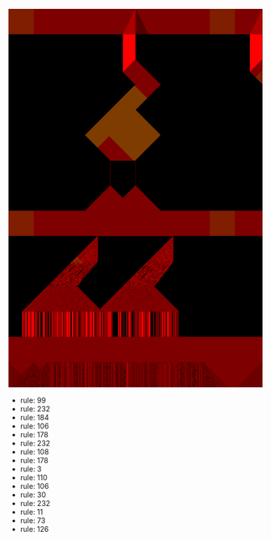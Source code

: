 ![photo](./output.png) 
 * rule: 99
* rule: 232
* rule: 184
* rule: 106
* rule: 178
* rule: 232
* rule: 108
* rule: 178
* rule: 3
* rule: 110
* rule: 106
* rule: 30
* rule: 232
* rule: 11
* rule: 73
* rule: 126
